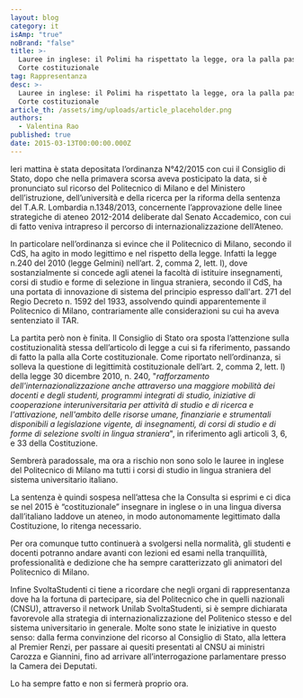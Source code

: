 ```yaml
---
layout: blog
category: it
isAmp: "true"
noBrand: "false"
title: >-
  Lauree in inglese: il Polimi ha rispettato la legge, ora la palla passa alla
  Corte costituzionale
tag: Rappresentanza
desc: >-
  Lauree in inglese: il Polimi ha rispettato la legge, ora la palla passa alla
  Corte costituzionale
article_th: /assets/img/uploads/article_placeholder.png
authors:
  - Valentina Rao
published: true
date: 2015-03-13T00:00:00.000Z
---
```


Ieri mattina è stata depositata l’ordinanza N°42/2015 con cui il Consiglio di Stato, dopo che nella primavera scorsa aveva posticipato la data, si è pronunciato sul ricorso del Politecnico di Milano e del Ministero dell’istruzione, dell’università e della ricerca per la riforma della sentenza del T.A.R. Lombardia n.1348/2013, concernente l’approvazione delle linee strategiche di ateneo 2012-2014 deliberate dal Senato Accademico, con cui di fatto veniva intrapreso il percorso di internazionalizzazione dell’Ateneo.

In particolare nell’ordinanza si evince che il Politecnico di Milano, secondo il CdS, ha agito in modo legittimo e nel rispetto della legge. Infatti la legge n.240 del 2010 (legge Gelmini) nell’art. 2, comma 2, lett. l), dove sostanzialmente si concede agli atenei la facoltà di istituire insegnamenti, corsi di studio e forme di selezione in lingua straniera, secondo il CdS, ha una portata di innovazione di sistema del principio espresso dall'art. 271 del Regio Decreto n. 1592 del 1933, assolvendo quindi apparentemente il Politecnico di Milano, contrariamente alle considerazioni su cui ha aveva sentenziato il TAR.

La partita però non è finita. Il Consiglio di Stato ora sposta l’attenzione sulla costituzionalità stessa dell’articolo di legge a cui si fa riferimento, passando di fatto la palla alla Corte costituzionale. Come riportato nell’ordinanza, si solleva la questione di legittimità costituzionale dell’art. 2, comma 2, lett. l) della legge 30 dicembre 2010, n. 240, "_rafforzamento dell'internazionalizzazione anche attraverso una maggiore mobilità dei docenti e degli studenti, programmi integrati di studio, iniziative di cooperazione interuniversitaria per attività di studio e di ricerca e l'attivazione, nell'ambito delle risorse umane, finanziarie e strumentali disponibili a legislazione vigente, di insegnamenti, di corsi di studio e di forme di selezione svolti in lingua straniera_", in riferimento agli articoli 3, 6, e 33 della Costituzione.

Sembrerà paradossale, ma ora a rischio non sono solo le lauree in inglese del Politecnico di Milano ma tutti i corsi di studio in lingua straniera del sistema universitario italiano.

La sentenza è quindi sospesa nell’attesa che la Consulta si esprimi e ci dica se nel 2015 è “costituzionale” insegnare in inglese o in una lingua diversa dall’italiano laddove un ateneo, in modo autonomamente legittimato dalla Costituzione, lo ritenga necessario.

Per ora comunque tutto continuerà a svolgersi nella normalità, gli studenti e docenti potranno andare avanti con lezioni ed esami nella tranquillità, professionalità e dedizione che ha sempre caratterizzato gli animatori del Politecnico di Milano.

Infine SvoltaStudenti ci tiene a ricordare che negli organi di rappresentanza dove ha la fortuna di partecipare, sia del Politecnico che in quelli nazionali (CNSU), attraverso il network Unilab SvoltaStudenti, si è sempre dichiarata favorevole alla strategia di internazionalizzazione del Politenico stesso e del sistema universitario in generale. Molte sono state le iniziative in questo senso: dalla ferma convinzione del ricorso al Consiglio di Stato, alla lettera al Premier Renzi, per passare ai quesiti presentati al CNSU ai ministri Carozza e Giannini, fino ad arrivare all’interrogazione parlamentare presso la Camera dei Deputati.

Lo ha sempre fatto e non si fermerà proprio ora.
